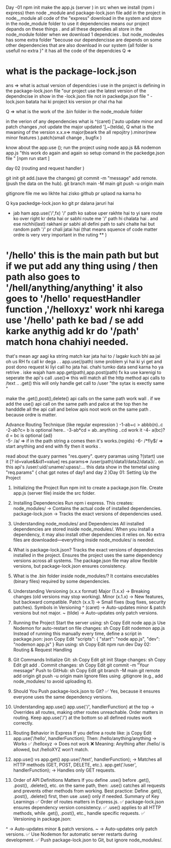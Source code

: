 Day -01
npm init
make the app.js (server ) in src
when we install (npm i express) then node _module and package-lock.json file add in the project 
in node__module all code of the "express" download in the system and store in the node_module folder to use it 
dependencies means our project depands on these things . and all these dependies all store in the node_module folder 
when we download 1 dependcies . but node_modeules has some extra folder "becouse our dependencisse are depends on some other dependencies that are also download in our system {all folder is usefull no extra }" it has all the code of the dependcies 
Q => <h1>what is the package-lock.json </h1>
ans => what is actual version of dependcies  i use in the project is defining in the package-lock.json file 
"our project use the latest version of the dependncise in show in the -lock.json file not in packedge.json file "
-lock.json batata hai ki project kis version pr chal rha hai 

Q  => what is the work of the .bin folder in the node_module folder 

in the verion of any dependencies what is ^(caret) ['auto update minor and patch changes ,not update the major updated '],~(telda),
Q what is the mwaning of the version 
x.x.x=> major(beark the all repojitry ).minor(new minor features ).patch(small change , bugfix )  


know about the app.use ();
run the project using node app.js && nodemon app.js  "this work do again and again so setup comand in the packedge.json file " [npm run start ]



day 02 (routing and request handler )

git init 
git add.(save the changes)
git commit  -m "message" 
add remote. (push the data on the hub).
git branch main -M main
git push -u origin main

gitignore file me wo likhte hai zisko github pr uplaod na karna  ho 



Q kya packedge-lock.json ko git pr dalana  jaruri hai 

* jab ham app.use('/',fx) '/' path ko sabse uper rakhte hai to yi sare route ko over right kr deta hai or sabhi route me '/' path hi chalata hai . and ese nichhi(last) rakhani pr sabhi all defini path to sahi chalte hai but random path '/' pr chali jatai hai 
(that means squence of code matter ordre is very very important in the ruting **  ) 

# '/hello' this is the main path but but if we put add any thing using / then path also goes to '/hell/anything/anything' it also goes to '/hello' requestHandler function ,'/helloxyz' work nhi karega use '/hello' path ke bad / se add karke anythig add kr do '/path' match hona chahiyi needed.  
that's mean agr aagi ka string match kar jata hai to / lagakr kuch bhi aa jai oh us RH fx call kr dega .
.
app.use(/path) isme problem yi hai ki yi get and post dono request ki liyi call ho jata hai. chahi tumko data send karna ho ya retrive . iske wajah ham app.get(path),app.post(path) fx ka use karenigi to seperate the api's call 
.use()=> this will match all the http method api calls to /text ..
.get() this will only handle get call to /user  "the sytax is exectly same "

make the .get(),post(),delete() api calls on the same path work wall . if we add the use() api call on the same path and palce at the top then he handddle all the api call and below apis noot work on the same path . because ordre is matter. 

Advance Routing Technique (like regular expression )
-1-ab+c > abbb(n)..c
-2-ab?c= b is optional here..
-3-ab*cd = ab..anything ..cd work it
-4- a(bc)?d = bc is optional {ad}  
-5- /a/ => if in the path string a comes then it's works.(regids)
-6- /*fly$/ => start anything and end with fly then it works .




read about the quary parmes "res.query". query paramas using ?(start)
use it [? id=value&&id1=value] 
res.params=> /user(path)/data1/data2/data3/..
on this api's /user/:uid/:uname/:upass/:... 
this data show in the temetal using "req.params" 
{
    chat gpt notes of day1 and day 2
}Day 01: Setting Up the Project
1. Initializing the Project
Run npm init to create a package.json file.
Create app.js (server file) inside the src folder.
2. Installing Dependencies
Run npm i express.
This creates:
node_modules/ → Contains the actual code of installed dependencies.
package-lock.json → Tracks the exact versions of dependencies used.
3. Understanding node_modules/ and Dependencies
All installed dependencies are stored inside node_modules/.
When you install a dependency, it may also install other dependencies it relies on.
No extra files are downloaded—everything inside node_modules/ is needed.
4. What is package-lock.json?
Tracks the exact versions of dependencies installed in the project.
Ensures the project uses the same dependency versions across all systems.
The package.json file may allow flexible versions, but package-lock.json ensures consistency.
5. What is the .bin folder inside node_modules/?
It contains executables (binary files) required by some dependencies.
6. Understanding Versioning (x.x.x format)
Major (1.x.x) → Breaking changes (old versions may stop working).
Minor (x.1.x) → New features, but backward compatible.
Patch (x.x.1) → Small fixes (bug fixes, security patches).
Symbols in Versioning
^ (caret) → Auto-updates minor & patch versions but not major.
~ (tilde) → Auto-updates only patch versions.
7. Running the Project
Start the server using:
sh
Copy
Edit
node app.js
Use Nodemon for auto-restart on file changes:
sh
Copy
Edit
nodemon app.js
Instead of running this manually every time, define a script in package.json:
json
Copy
Edit
"scripts": {
  "start": "node app.js",
  "dev": "nodemon app.js"
}
Run using:
sh
Copy
Edit
npm run dev
Day 02: Routing & Request Handling
1. Git Commands
Initialize Git:
sh
Copy
Edit
git init
Stage changes:
sh
Copy
Edit
git add .
Commit changes:
sh
Copy
Edit
git commit -m "Your message"
Push to GitHub:
sh
Copy
Edit
git branch -M main
git remote add origin <repo-url>
git push -u origin main
Ignore files using .gitignore (e.g., add node_modules/ to avoid uploading it).
2. Should You Push package-lock.json to Git?
✅ Yes, because it ensures everyone uses the same dependency versions.

3. Understanding app.use()
app.use('/', handlerFunction) at the top → Overrides all routes, making other routes unreachable.
Order matters in routing.
Keep app.use('/') at the bottom so all defined routes work correctly.
4. Routing Behavior in Express
If you define a route like:
js
Copy
Edit
app.use('/hello', handlerFunction);
Then:
/hello/anything/anything → Works ✅
/helloxyz → Does not work ❌
Meaning: Anything after /hello/ is allowed, but /helloXYZ won’t match.
5. app.use() vs app.get()
app.use('/text', handlerFunction); → Matches all HTTP methods (GET, POST, DELETE, etc.).
app.get('/user', handlerFunction); → Handles only GET requests.
6. Order of API Definitions Matters
If you define .use() before .get(), .post(), .delete(), etc. on the same path, then:
.use() catches all requests and prevents other methods from working.
Best practice: Define .get(), .post(), .delete() first, then use .use() only if needed.
Summary of Key Learnings
✅ Order of routes matters in Express.js.
✅ package-lock.json ensures dependency version consistency.
✅ .use() applies to all HTTP methods, while .get(), .post(), etc., handle specific requests.
✅ Versioning in package.json:

^ → Auto-updates minor & patch versions.
~ → Auto-updates only patch versions.
✅ Use Nodemon for automatic server restarts during development.
✅ Push package-lock.json to Git, but ignore node_modules/.
